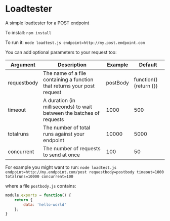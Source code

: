# Loadtester
A simple loadtester for a POST endpoint

To install: `npm install`

To run it: `node loadtest.js endpoint=http://my.post.endpoint.com`

You can add optional parameters to your request too:

| Argument | Description | Example | Default |
|----------|-------------|---------|---------|
| requestbody | The name of a file containing a function that returns your post request | postBody | function(){return {}} | 
| timeout | A duration (in milliseconds) to wait between the batches of requests | 1000 | 500 |
| totalruns | The number of total runs against your endpoint | 10000 | 5000 |
| concurrent | The number of requests to send at once | 100 | 50 | 

For example you might want to run:
`node loadtest.js endpoint=http://my.endpoint.com/post requestbody=postbody timeout=1000 totalruns=10000 concurrent=100`

where a file `postbody.js` contains:
```js
module.exports = function() {
    return {
        data: 'hello-world'
    };
}
```
